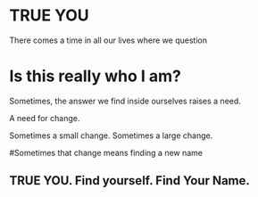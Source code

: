 # TRUE YOU 

There comes a time in all our lives where we question

# Is this really who I am?

Sometimes, the answer we find inside ourselves raises a need.

A need for change.

Sometimes a small change. Sometimes a large change.

#Sometimes that change means finding a new name

## TRUE YOU. Find yourself. Find Your Name.